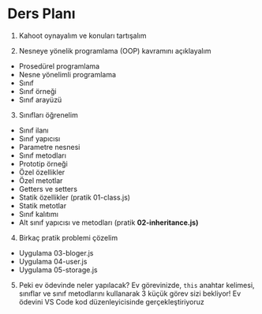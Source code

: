 # Ders Planı

1. Kahoot oynayalım ve konuları tartışalım

2. Nesneye yönelik programlama (OOP) kavramını açıklayalım

- Prosedürel programlama
- Nesne yönelimli programlama
- Sınıf
- Sınıf örneği
- Sınıf arayüzü

3. Sınıfları öğrenelim

- Sınıf ilanı
- Sınıf yapıcısı
- Parametre nesnesi
- Sınıf metodları
- Prototip örneği
- Özel özellikler
- Özel metotlar
- Getters ve setters
- Statik özellikler (pratik 01-class.js)
- Statik metotlar
- Sınıf kalıtımı
- Alt sınıf yapıcısı ve metodları (pratik **02-inheritance.js)**

4. Birkaç pratik problemi çözelim

- Uygulama 03-bloger.js
- Uygulama 04-user.js
- Uygulama 05-storage.js

5. Peki ev ödevinde neler yapılacak? Ev görevinizde, `this` anahtar kelimesi, sınıflar ve sınıf metodlarını kullanarak 3 küçük görev sizi bekliyor! Ev ödevini VS Code kod düzenleyicisinde gerçekleştiriyoruz
